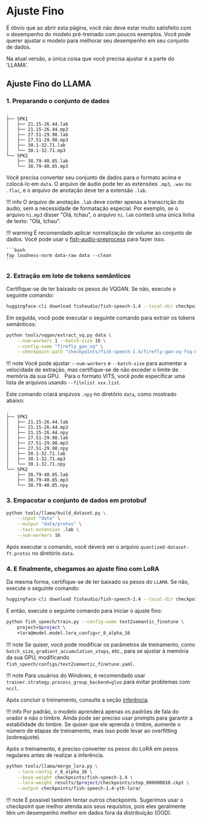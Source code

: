 # Ajuste Fino

É óbvio que ao abrir esta página, você não deve estar muito satisfeito com o desempenho do modelo pré-treinado com poucos exemplos. Você pode querer ajustar o modelo para melhorar seu desempenho em seu conjunto de dados.

Na atual versão, a única coisa que você precisa ajustar é a parte do 'LLAMA'.

## Ajuste Fino do LLAMA
### 1. Preparando o conjunto de dados

```
.
├── SPK1
│   ├── 21.15-26.44.lab
│   ├── 21.15-26.44.mp3
│   ├── 27.51-29.98.lab
│   ├── 27.51-29.98.mp3
│   ├── 30.1-32.71.lab
│   └── 30.1-32.71.mp3
└── SPK2
    ├── 38.79-40.85.lab
    └── 38.79-40.85.mp3
```

Você precisa converter seu conjunto de dados para o formato acima e colocá-lo em `data`. O arquivo de áudio pode ter as extensões `.mp3`, `.wav` ou `.flac`, e o arquivo de anotação deve ter a extensão `.lab`.

!!! info
    O arquivo de anotação `.lab` deve conter apenas a transcrição do áudio, sem a necessidade de formatação especial. Por exemplo, se o arquivo `hi.mp3` disser "Olá, tchau", o arquivo `hi.lab` conterá uma única linha de texto: "Olá, tchau".

!!! warning
    É recomendado aplicar normalização de volume ao conjunto de dados. Você pode usar o [fish-audio-preprocess](https://github.com/fishaudio/audio-preprocess) para fazer isso.

    ```bash
    fap loudness-norm data-raw data --clean
    ```


### 2. Extração em lote de tokens semânticos

Certifique-se de ter baixado os pesos do VQGAN. Se não, execute o seguinte comando:

```bash
huggingface-cli download fishaudio/fish-speech-1.4 --local-dir checkpoints/fish-speech-1.4
```

Em seguida, você pode executar o seguinte comando para extrair os tokens semânticos:

```bash
python tools/vqgan/extract_vq.py data \
    --num-workers 1 --batch-size 16 \
    --config-name "firefly_gan_vq" \
    --checkpoint-path "checkpoints/fish-speech-1.4/firefly-gan-vq-fsq-8x1024-21hz-generator.pth"
```

!!! note
    Você pode ajustar `--num-workers` e `--batch-size` para aumentar a velocidade de extração, mas certifique-se de não exceder o limite de memória da sua GPU.  
    Para o formato VITS, você pode especificar uma lista de arquivos usando `--filelist xxx.list`.

Este comando criará arquivos `.npy` no diretório `data`, como mostrado abaixo:

```
.
├── SPK1
│   ├── 21.15-26.44.lab
│   ├── 21.15-26.44.mp3
│   ├── 21.15-26.44.npy
│   ├── 27.51-29.98.lab
│   ├── 27.51-29.98.mp3
│   ├── 27.51-29.98.npy
│   ├── 30.1-32.71.lab
│   ├── 30.1-32.71.mp3
│   └── 30.1-32.71.npy
└── SPK2
    ├── 38.79-40.85.lab
    ├── 38.79-40.85.mp3
    └── 38.79-40.85.npy
```

### 3. Empacotar o conjunto de dados em protobuf

```bash
python tools/llama/build_dataset.py \
    --input "data" \
    --output "data/protos" \
    --text-extension .lab \
    --num-workers 16
```

Após executar o comando, você deverá ver o arquivo `quantized-dataset-ft.protos` no diretório `data`.

### 4. E finalmente, chegamos ao ajuste fino com LoRA

Da mesma forma, certifique-se de ter baixado os pesos do `LLAMA`. Se não, execute o seguinte comando:

```bash
huggingface-cli download fishaudio/fish-speech-1.4 --local-dir checkpoints/fish-speech-1.4
```

E então, execute o seguinte comando para iniciar o ajuste fino:

```bash
python fish_speech/train.py --config-name text2semantic_finetune \
    project=$project \
    +lora@model.model.lora_config=r_8_alpha_16
```

!!! note
    Se quiser, você pode modificar os parâmetros de treinamento, como `batch_size`, `gradient_accumulation_steps`, etc., para se ajustar à memória da sua GPU, modificando `fish_speech/configs/text2semantic_finetune.yaml`.

!!! note
    Para usuários do Windows, é recomendado usar `trainer.strategy.process_group_backend=gloo` para evitar problemas com `nccl`.

Após concluir o treinamento, consulte a seção [inferência](inference.md).

!!! info
    Por padrão, o modelo aprenderá apenas os padrões de fala do orador e não o timbre. Ainda pode ser preciso usar prompts para garantir a estabilidade do timbre.
    Se quiser que ele aprenda o timbre, aumente o número de etapas de treinamento, mas isso pode levar ao overfitting (sobreajuste).

Após o treinamento, é preciso converter os pesos do LoRA em pesos regulares antes de realizar a inferência.

```bash
python tools/llama/merge_lora.py \
    --lora-config r_8_alpha_16 \
    --base-weight checkpoints/fish-speech-1.4 \
    --lora-weight results/$project/checkpoints/step_000000010.ckpt \
    --output checkpoints/fish-speech-1.4-yth-lora/
```
!!! note
    É possível também tentar outros checkpoints. Sugerimos usar o checkpoint que melhor atenda aos seus requisitos, pois eles geralmente têm um desempenho melhor em dados fora da distribuição (OOD).
